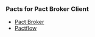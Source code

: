 ### Pacts for Pact Broker Client

* [Pact Broker](Pact%20Broker%20Client%20-%20Pact%20Broker.md)
* [Pactflow](Pact%20Broker%20Client%20-%20Pactflow.md)
